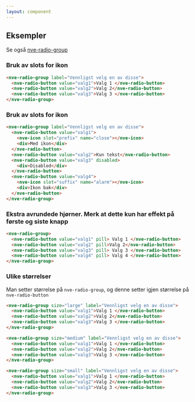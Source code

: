 ```yaml
---
layout: component
---
```


## Eksempler

Se også [nve-radio-group](./nve-radio-group.html)

### Bruk av slots for ikon

<CodeExamplePreview>

```html
<nve-radio-group label="Vennligst velg en av disse">
  <nve-radio-button value="valg1">Valg 1 </nve-radio-button>
  <nve-radio-button value="valg2">Valg 2</nve-radio-button>
  <nve-radio-button value="valg3">Valg 3 </nve-radio-button>
</nve-radio-group>
```

</CodeExamplePreview>

### Bruk av slots for ikon

<CodeExamplePreview>

```html
<nve-radio-group label="Vennligst velg en av disse">
  <nve-radio-button value="valg1">
    <nve-icon slot="prefix" name="close"></nve-icon>
    <div>Med ikon</div>
  </nve-radio-button>
  <nve-radio-button value="valg2">Kun tekst</nve-radio-button>
  <nve-radio-button value="valg3" disabled>
    <div>Disabled</div>
  </nve-radio-button>
  <nve-radio-button value="valg4">
    <nve-icon slot="suffix" name="alarm"></nve-icon>
    <div>Ikon bak</div>
  </nve-radio-button>
</nve-radio-group>
```

</CodeExamplePreview>

### Ekstra avrundede hjørner. Merk at dette kun har effekt på første og siste knapp

<CodeExamplePreview>

```html
<nve-radio-group>
  <nve-radio-button value="valg1" pill> Valg 1 </nve-radio-button>
  <nve-radio-button value="valg2" pill>Valg 2</nve-radio-button>
  <nve-radio-button value="valg3" pill> Valg 3 </nve-radio-button>
  <nve-radio-button value="valg4" pill> Valg 4 </nve-radio-button>
</nve-radio-group>
```

</CodeExamplePreview>

### Ulike størrelser

Man setter størrelse på `nve-radio-group`, og denne setter igjen størrelse på `nve-radio-button`
<CodeExamplePreview>

```html
<nve-radio-group size="large" label="Vennligst velg en av disse">
  <nve-radio-button value="valg1">Valg 1 </nve-radio-button>
  <nve-radio-button value="valg2">Valg 2</nve-radio-button>
  <nve-radio-button value="valg3">Valg 3 </nve-radio-button>
</nve-radio-group>

<nve-radio-group size="medium" label="Vennligst velg en av disse">
  <nve-radio-button value="valg1">Valg 1 </nve-radio-button>
  <nve-radio-button value="valg2">Valg 2</nve-radio-button>
  <nve-radio-button value="valg3">Valg 3 </nve-radio-button>
</nve-radio-group>

<nve-radio-group size="small" label="Vennligst velg en av disse">
  <nve-radio-button value="valg1">Valg 1 </nve-radio-button>
  <nve-radio-button value="valg2">Valg 2</nve-radio-button>
  <nve-radio-button value="valg3">Valg 3 </nve-radio-button>
</nve-radio-group>
```

</CodeExamplePreview>
